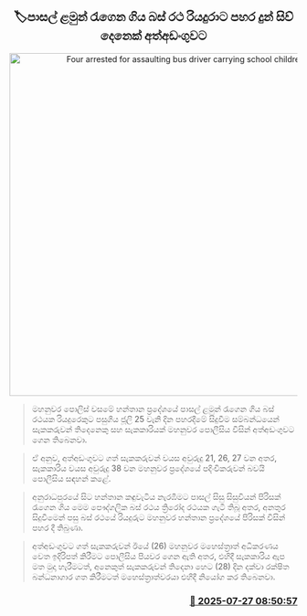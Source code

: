 <p align='center'><b><h2 align='center' title='Four arrested for assaulting bus driver carrying school children'>🏷පාසල් ළමුන් රැගෙන ගිය බස් රථ රියදුරාට පහර දුන් සිව් දෙනෙක් අත්අඩංගුවට</h2></b></p>
<p align='center'><img src='https://helakuru.sgp1.cdn.digitaloceanspaces.com/esana/images/lib/arrested2[1].jpg' width='600' alt='Four arrested for assaulting bus driver carrying school children'></p>

> මහනුවර පොලිස් වසමේ හන්තාන ප්‍රදේශයේ පාසල් ළමුන් රැගෙන ගිය බස් රථයක රියදුරෙකුට පසුගිය ජූලි 25 වැනි දින පහරදීමේ සිදුවීම සම්බන්ධයෙන් සැකකරුවන් තිදෙනෙකු සහ සැකකාරියක් මහනුවර පොලීසිය විසින් අත්අඩංගුවට ගෙන තිබෙනවා.

> ඒ අනුව, අත්අඩංගුවට ගත් සැකකරුවන් වයස අවුරුදු 21, 26, 27 වන අතර, සැකකාරිය වයස අවුරුදු 38 වන මහනුවර ප්‍රදේශයේ පදිංචිකරුවන් බවයි පොලීසිය සඳහන් කළේ.

> අනුරාධපුරයේ සිට හන්තාන කඳුවැටිය නැරඹීමට පාසල් සිසු සිසුවියන් පිරිසක් රැගෙන ගිය මෙම පෞද්ගලික බස් රථය ත්‍රිරෝද රථයක ගැටී තිබූ අතර, අනතුර සිදුවීමෙන් පසු බස් රථයේ රියදුරුට මහනුවර හන්තාන ප්‍රදේශයේ පිරිසක් විසින් පහර දී තිබුණා.

> අත්අඩංගුවට ගත් සැකකරුවන් ඊයේ (26) මහනුවර මහෙස්ත්‍රාත් අධිකරණය වෙත ඉදිරිපත් කිරීමට පොලීසිය පියවර ගෙන ඇති අතර, එහිදී සැකකාරිය ඇප මත මුදා හැරීමටත්, අනෙකුත් සැකකරුවන් තිදෙනා හෙට (28) දින දක්වා රක්ෂිත බන්ධනාගාර ගත කිරීමටත් මහෙස්ත්‍රාත්වරයා එහිදී නියෝග කර තිබෙනවා.



<h3 align='right'><a href='https://www.helakuru.lk/esana/p/112192/'>📅 2025-07-27 08:50:57</a></h3>
